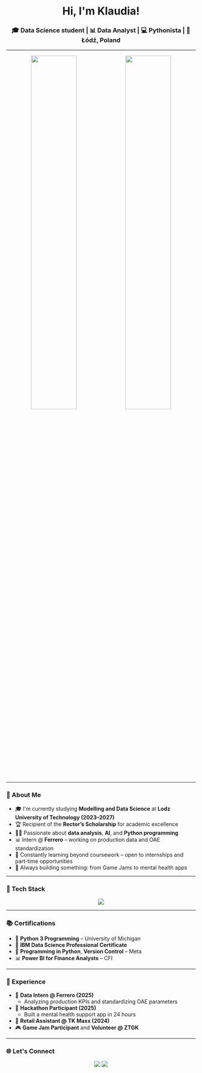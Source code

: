 <h1 align="center">Hi, I'm Klaudia!</h1>

<h3 align="center">🎓 Data Science student | 📊 Data Analyst | 💻 Pythonista | 📍 Łódź, Poland</h3>

---

<p align="center">
  <img src="https://64.media.tumblr.com/83e97ce80ae9eda2fda1ceb1578bc07a/5df346b25189475e-f0/s540x810/6bb13f772c1d4f350502a02e66a7d6545a3ba171.gif" width="49%" />
  <img src="https://64.media.tumblr.com/ffd6ad7e618a657b55f34ed679fbb42f/5df346b25189475e-ac/s540x810/8bdf6db717661d2b38d2155080e4d15605e5c6f0.gif" width="49%" />
</p>

---

### 🧠 About Me

- 🎓 I'm currently studying **Modelling and Data Science** at **Lodz University of Technology (2023–2027)**
- 🏆 Recipient of the **Rector’s Scholarship** for academic excellence  
- 👩‍💻 Passionate about **data analysis**, **AI**, and **Python programming**  
- 📊 Intern @ **Ferrero** – working on production data and OAE standardization  
- 🌱 Constantly learning beyond coursework – open to internships and part-time opportunities  
- 🧠 Always building something: from Game Jams to mental health apps  

---

### 🔧 Tech Stack

<p align="center">
  <img src="https://skillicons.dev/icons?i=python,c,github,git,bash,html,javascript,css" />
</p>

---

### 📚 Certifications

- 🐍 **Python 3 Programming** – University of Michigan  
- 🧠 **IBM Data Science Professional Certificate**  
- 🔧 **Programming in Python**, **Version Control** – Meta  
- 📊 **Power BI for Finance Analysts** – CFI  

---

### 💼 Experience

- 🧪 **Data Intern @ Ferrero (2025)**  
  - Analyzing production KPIs and standardizing OAE parameters  
- 🧠 **Hackathon Participant (2025)**  
  - Built a mental health support app in 24 hours  
- 👕 **Retail Assistant @ TK Maxx (2024)**  
- 🎮 **Game Jam Participant** and **Volunteer @ ZTGK**  

---

### 🌐 Let's Connect

<p align="center">
  <a href="mailto:banasiewicz.klaudia2005@gmail.com"><img src="https://img.shields.io/badge/-Email-red?style=for-the-badge&logo=gmail&logoColor=white" /></a>
  <a href="https://linkedin.com/in/klaudiabanasiewicz"><img src="https://img.shields.io/badge/-LinkedIn-blue?style=for-the-badge&logo=linkedin&logoColor=white" /></a>
</p>

